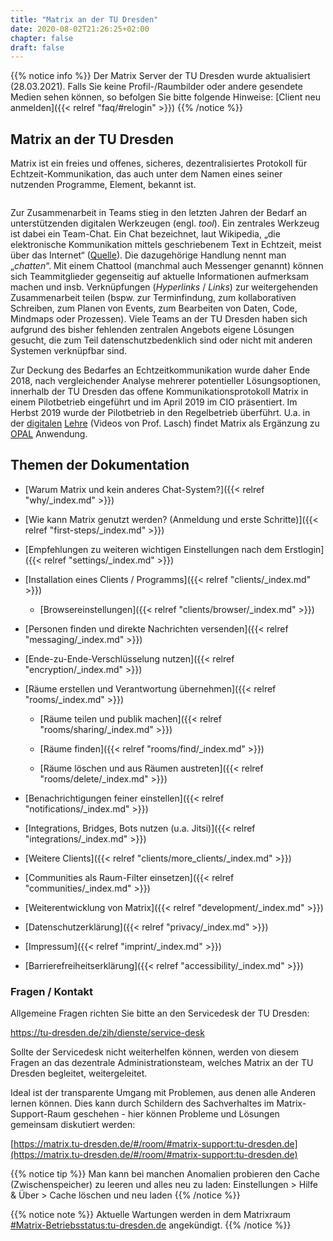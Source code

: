 ```yaml
---
title: "Matrix an der TU Dresden"
date: 2020-08-02T21:26:25+02:00
chapter: false
draft: false
---
```

{{% notice info %}}
Der Matrix Server der TU Dresden wurde aktualisiert (28.03.2021). Falls Sie keine Profil-/Raumbilder oder andere gesendete Medien sehen können, so befolgen Sie bitte folgende Hinweise: [Client neu anmelden]({{< relref "faq/#relogin" >}})
{{% /notice %}}

## Matrix an der TU Dresden
Matrix ist ein freies und offenes, sicheres, dezentralisiertes Protokoll für Echtzeit-Kommunikation, das auch unter dem Namen eines seiner nutzenden Programme, Element, bekannt ist.

<object data="/images/matrix_interactive.svg" type="image/svg+xml" style="width: 1280px; max-width: 100%"></object>

<img id="image-id" style="width:32cm; margin-left:0;">
<script>
var cssSelector = "#image-id";
var imageFolderPath = "/images/statements";
var imageCount = 19;
var displayTime = 30000; //in ms
document.querySelector(cssSelector).src = imageFolderPath+"/"+Math.floor(Math.random() * imageCount)+".jpg";
setInterval(() => {
    document.querySelector(cssSelector).src = imageFolderPath+"/"+Math.floor(Math.random() * imageCount)+".jpg";
}, displayTime);
</script>

Zur Zusammenarbeit in Teams stieg in den letzten Jahren der Bedarf an unterstützenden digitalen Werkzeugen (engl. *tool*). Ein zentrales Werkzeug ist dabei ein Team-Chat. Ein Chat bezeichnet, laut Wikipedia, „die elektronische Kommunikation mittels geschriebenem Text in Echtzeit, meist über das Internet“ ([Quelle](https://de.wikipedia.org/wiki/Chat)). Die dazugehörige Handlung nennt man „*chatten*“. Mit einem Chattool (manchmal auch Messenger genannt) können sich Teammitglieder gegenseitig auf aktuelle Informationen aufmerksam machen und insb. Verknüpfungen (*Hyperlinks* / *Links*) zur weitergehenden Zusammenarbeit teilen (bspw. zur Terminfindung, zum kollaborativen Schreiben, zum Planen von Events, zum Bearbeiten von Daten, Code, Mindmaps oder Prozessen). Viele Teams an der TU Dresden haben sich aufgrund des bisher fehlenden zentralen Angebots eigene Lösungen gesucht, die zum Teil datenschutzbedenklich sind oder nicht mit anderen Systemen verknüpfbar sind.

Zur Deckung des Bedarfes an Echtzeitkommunikation wurde daher Ende 2018, nach vergleichender Analyse mehrerer potentieller Lösungsoptionen, innerhalb der TU Dresden das offene Kommunikationsprotokoll Matrix in einem Pilotbetrieb eingeführt und im April 2019 im CIO präsentiert. Im Herbst 2019 wurde der Pilotbetrieb in den Regelbetrieb überführt. U.a. in der [digitalen](https://invidious.13ad.de/AtkA-sE-9uU) [Lehre](https://invidious.13ad.de/jEvKdFTKSxU) (Videos von Prof. Lasch) findet Matrix als Ergänzung zu [OPAL](https://bildungsportal.sachsen.de/opal) Anwendung.

## Themen der Dokumentation

* [Warum Matrix und kein anderes Chat-System?]({{< relref "why/_index.md" >}})
* [Wie kann Matrix genutzt werden? (Anmeldung und erste Schritte)]({{< relref "first-steps/_index.md" >}})

* [Empfehlungen zu weiteren wichtigen Einstellungen nach dem Erstlogin]({{< relref "settings/_index.md" >}})

* [Installation eines Clients / Programms]({{< relref "clients/_index.md" >}})

    * [Browsereinstellungen]({{< relref "clients/browser/_index.md" >}})

* [Personen finden und direkte Nachrichten versenden]({{< relref "messaging/_index.md" >}})

* [Ende-zu-Ende-Verschlüsselung nutzen]({{< relref "encryption/_index.md" >}})

* [Räume erstellen und Verantwortung übernehmen]({{< relref "rooms/_index.md" >}})

    * [Räume teilen und publik machen]({{< relref "rooms/sharing/_index.md" >}})

    * [Räume finden]({{< relref "rooms/find/_index.md" >}})

    * [Räume löschen und aus Räumen austreten]({{< relref "rooms/delete/_index.md" >}})

* [Benachrichtigungen feiner einstellen]({{< relref "notifications/_index.md" >}})

* [Integrations, Bridges, Bots nutzen (u.a. Jitsi)]({{< relref "integrations/_index.md" >}})

* [Weitere Clients]({{< relref "clients/more_clients/_index.md" >}})

* [Communities als Raum-Filter einsetzen]({{< relref "communities/_index.md" >}})

* [Weiterentwicklung von Matrix]({{< relref "development/_index.md" >}})

* [Datenschutzerklärung]({{< relref "privacy/_index.md" >}})

* [Impressum]({{< relref "imprint/_index.md" >}})

* [Barrierefreiheitserklärung]({{< relref "accessibility/_index.md" >}})

### Fragen / Kontakt

Allgemeine Fragen richten Sie bitte an den Servicedesk der TU Dresden:

https://tu-dresden.de/zih/dienste/service-desk

Sollte der Servicedesk nicht weiterhelfen können, werden von diesem Fragen an das dezentrale Administrationsteam, welches Matrix an der TU Dresden begleitet, weitergeleitet.

Ideal ist der transparente Umgang mit Problemen, aus denen alle Anderen lernen können. Dies kann durch Schildern des Sachverhaltes im Matrix-Support-Raum geschehen - hier können Probleme und Lösungen gemeinsam diskutiert werden:

[https://matrix.tu-dresden.de/#/room/#matrix-support:tu-dresden.de](https://matrix.tu-dresden.de/#/room/#matrix-support:tu-dresden.de)

{{% notice tip %}}
Man kann bei manchen Anomalien probieren den Cache (Zwischenspeicher) zu leeren und alles neu zu laden: Einstellungen > Hilfe & Über > Cache löschen und neu laden
{{% /notice %}}

{{% notice note %}}
Aktuelle Wartungen werden in dem Matrixraum [#Matrix-Betriebsstatus:tu-dresden.de](https://matrix.tu-dresden.de/#/room/#Matrix-Betriebsstatus:tu-dresden.de) angekündigt.
{{% /notice %}}
